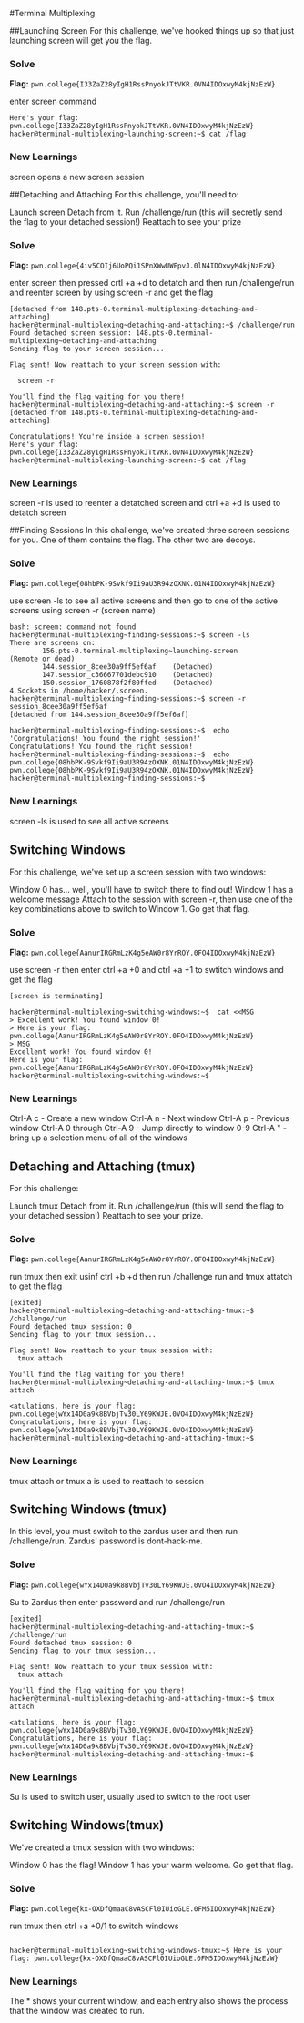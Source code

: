 #Terminal Multiplexing

##Launching Screen
For this challenge, we've hooked things up so that just launching screen will get you the flag.

### Solve
**Flag:** `pwn.college{I33ZaZ28yIgH1RssPnyokJTtVKR.0VN4IDOxwyM4kjNzEzW}`

enter screen command

```Congratulations! You're inside a screen session!
Here's your flag:
pwn.college{I33ZaZ28yIgH1RssPnyokJTtVKR.0VN4IDOxwyM4kjNzEzW}
hacker@terminal-multiplexing~launching-screen:~$ cat /flag 
```

### New Learnings
screen opens a new screen session


##Detaching and Attaching
For this challenge, you'll need to:

Launch screen
Detach from it.
Run /challenge/run (this will secretly send the flag to your detached session!)
Reattach to see your prize

### Solve
**Flag:** `pwn.college{4iv5COIj6UoPQi1SPnXWwUWEpvJ.0lN4IDOxwyM4kjNzEzW}`

enter screen then pressed crtl +a +d to detatch and then run /challenge/run and reenter screen by using screen -r and get the flag 

```hacker@terminal-multiplexing~detaching-and-attaching:~$ screen
[detached from 148.pts-0.terminal-multiplexing~detaching-and-attaching]
hacker@terminal-multiplexing~detaching-and-attaching:~$ /challenge/run
Found detached screen session: 148.pts-0.terminal-multiplexing~detaching-and-attaching
Sending flag to your screen session...

Flag sent! Now reattach to your screen session with:

  screen -r

You'll find the flag waiting for you there!
hacker@terminal-multiplexing~detaching-and-attaching:~$ screen -r
[detached from 148.pts-0.terminal-multiplexing~detaching-and-attaching]

Congratulations! You're inside a screen session!
Here's your flag:
pwn.college{I33ZaZ28yIgH1RssPnyokJTtVKR.0VN4IDOxwyM4kjNzEzW}
hacker@terminal-multiplexing~launching-screen:~$ cat /flag 
```

### New Learnings
screen -r is used to reenter a detatched screen and ctrl +a +d is used to detatch screen


##Finding Sessions
In this challenge, we've created three screen sessions for you. One of them contains the flag. The other two are decoys.

### Solve
**Flag:** `pwn.college{08hbPK-9Svkf9Ii9aU3R94zOXNK.01N4IDOxwyM4kjNzEzW}`

use screen -ls to see all active screens and then go to one of the active screens using screen -r (screen name) 

```hacker@terminal-multiplexing~finding-sessions:~$ screem -ls
bash: screem: command not found
hacker@terminal-multiplexing~finding-sessions:~$ screen -ls
There are screens on:
        156.pts-0.terminal-multiplexing~launching-screen        (Remote or dead)
        144.session_8cee30a9ff5ef6af    (Detached)
        147.session_c36667701debc910    (Detached)
        150.session_1760878f2f80ffed    (Detached)
4 Sockets in /home/hacker/.screen.
hacker@terminal-multiplexing~finding-sessions:~$ screen -r session_8cee30a9ff5ef6af
[detached from 144.session_8cee30a9ff5ef6af]

hacker@terminal-multiplexing~finding-sessions:~$  echo 'Congratulations! You found the right session!'
Congratulations! You found the right session!
hacker@terminal-multiplexing~finding-sessions:~$  echo pwn.college{08hbPK-9Svkf9Ii9aU3R94zOXNK.01N4IDOxwyM4kjNzEzW}
pwn.college{08hbPK-9Svkf9Ii9aU3R94zOXNK.01N4IDOxwyM4kjNzEzW}
hacker@terminal-multiplexing~finding-sessions:~$ 
```

### New Learnings
screen -ls is used to see all active screens


## Switching Windows
For this challenge, we've set up a screen session with two windows:

Window 0 has... well, you'll have to switch there to find out!
Window 1 has a welcome message
Attach to the session with screen -r, then use one of the key combinations above to switch to Window 1. Go get that flag.

### Solve
**Flag:** `pwn.college{AanurIRGRmLzK4g5eAW0r8YrROY.0FO4IDOxwyM4kjNzEzW}`

use screen -r then enter ctrl +a +0 and ctrl +a +1 to swtitch windows and get the flag 

```hacker@terminal-multiplexing~switching-windows:~$ screen -r
[screen is terminating]

hacker@terminal-multiplexing~switching-windows:~$  cat <<MSG
> Excellent work! You found window 0!
> Here is your flag: pwn.college{AanurIRGRmLzK4g5eAW0r8YrROY.0FO4IDOxwyM4kjNzEzW}
> MSG
Excellent work! You found window 0!
Here is your flag: pwn.college{AanurIRGRmLzK4g5eAW0r8YrROY.0FO4IDOxwyM4kjNzEzW}
hacker@terminal-multiplexing~switching-windows:~$
```

### New Learnings
Ctrl-A c - Create a new window
Ctrl-A n - Next window
Ctrl-A p - Previous window
Ctrl-A 0 through Ctrl-A 9 - Jump directly to window 0-9
Ctrl-A " - bring up a selection menu of all of the windows



## Detaching and Attaching (tmux)
For this challenge:

Launch tmux
Detach from it.
Run /challenge/run (this will send the flag to your detached session!)
Reattach to see your prize.

### Solve
**Flag:** `pwn.college{AanurIRGRmLzK4g5eAW0r8YrROY.0FO4IDOxwyM4kjNzEzW}`

run tmux then exit usinf ctrl +b +d then run /challenge run and tmux attatch to get the flag

```hacker@terminal-multiplexing~detaching-and-attaching-tmux:~$ tmux
[exited]
hacker@terminal-multiplexing~detaching-and-attaching-tmux:~$ /challenge/run
Found detached tmux session: 0
Sending flag to your tmux session...

Flag sent! Now reattach to your tmux session with:
  tmux attach

You'll find the flag waiting for you there!
hacker@terminal-multiplexing~detaching-and-attaching-tmux:~$ tmux attach

<atulations, here is your flag: pwn.college{wYx14D0a9k8BVbjTv30LY69KWJE.0VO4IDOxwyM4kjNzEzW}
Congratulations, here is your flag: pwn.college{wYx14D0a9k8BVbjTv30LY69KWJE.0VO4IDOxwyM4kjNzEzW}
hacker@terminal-multiplexing~detaching-and-attaching-tmux:~$ 
```

### New Learnings
tmux attach or tmux a is used to reattach to session



## Switching Windows (tmux)
In this level, you must switch to the zardus user and then run /challenge/run. Zardus' password is dont-hack-me.

### Solve
**Flag:** `pwn.college{wYx14D0a9k8BVbjTv30LY69KWJE.0VO4IDOxwyM4kjNzEzW}`

Su to Zardus then enter password and run /challenge/run 

```hacker@terminal-multiplexing~detaching-and-attaching-tmux:~$ tmux
[exited]
hacker@terminal-multiplexing~detaching-and-attaching-tmux:~$ /challenge/run
Found detached tmux session: 0
Sending flag to your tmux session...

Flag sent! Now reattach to your tmux session with:
  tmux attach

You'll find the flag waiting for you there!
hacker@terminal-multiplexing~detaching-and-attaching-tmux:~$ tmux attach

<atulations, here is your flag: pwn.college{wYx14D0a9k8BVbjTv30LY69KWJE.0VO4IDOxwyM4kjNzEzW}
Congratulations, here is your flag: pwn.college{wYx14D0a9k8BVbjTv30LY69KWJE.0VO4IDOxwyM4kjNzEzW}
hacker@terminal-multiplexing~detaching-and-attaching-tmux:~$ 
```

### New Learnings
Su is used to switch user, usually used to switch to the root user



## Switching Windows(tmux)
We've created a tmux session with two windows:

Window 0 has the flag!
Window 1 has your warm welcome.
Go get that flag.

### Solve
**Flag:** `pwn.college{kx-OXDfQmaaC8vASCFl0IUioGLE.0FM5IDOxwyM4kjNzEzW}`

run tmux then ctrl +a +0/1 to switch windows 

```hacker@terminal-multiplexing~switching-windows-tmux:~$ tmux

hacker@terminal-multiplexing~switching-windows-tmux:~$ Here is your flag: pwn.college{kx-OXDfQmaaC8vASCFl0IUioGLE.0FM5IDOxwyM4kjNzEzW}
```

### New Learnings
The * shows your current window, and each entry also shows the process that the window was created to run.
